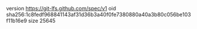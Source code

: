 version https://git-lfs.github.com/spec/v1
oid sha256:1c8fedf968841143af31d36b3a40f0fe7380880a40a3b80c056be103f11b16e9
size 25645
